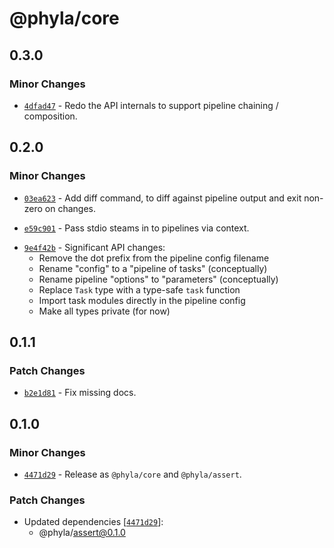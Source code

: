 # @phyla/core

## 0.3.0

### Minor Changes

- [`4dfad47`](https://github.com/zioroboco/phyla/commit/4dfad47066386853e6c239548fd89109de817638) - Redo the API internals to support pipeline chaining / composition.

## 0.2.0

### Minor Changes

- [`03ea623`](https://github.com/zioroboco/phyla/commit/03ea6237fa2b64cbfa027007602e70cba96f7b7f) - Add diff command, to diff against pipeline output and exit non-zero on changes.

* [`e59c901`](https://github.com/zioroboco/phyla/commit/e59c901631dce91e6226ef21c0ff52f9d2d613a6) - Pass stdio steams in to pipelines via context.

- [`9e4f42b`](https://github.com/zioroboco/phyla/commit/9e4f42bfea8c27c6a63926fee088dec1d7c7251e) - Significant API changes:
  - Remove the dot prefix from the pipeline config filename
  - Rename "config" to a "pipeline of tasks" (conceptually)
  - Rename pipeline "options" to "parameters" (conceptually)
  - Replace `Task` type with a type-safe `task` function
  - Import task modules directly in the pipeline config
  - Make all types private (for now)

## 0.1.1

### Patch Changes

- [`b2e1d81`](https://github.com/zioroboco/phyla/commit/b2e1d81869e86507193c3bfcdaa7a19d9c73cb22) - Fix missing docs.

## 0.1.0

### Minor Changes

- [`4471d29`](https://github.com/zioroboco/phyla/commit/4471d29c81cd20c64905f66c899592dc3ea05768) - Release as `@phyla/core` and `@phyla/assert`.

### Patch Changes

- Updated dependencies [[`4471d29`](https://github.com/zioroboco/phyla/commit/4471d29c81cd20c64905f66c899592dc3ea05768)]:
  - @phyla/assert@0.1.0
